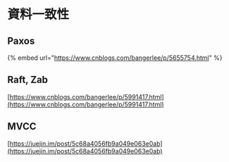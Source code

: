# 資料一致性

## Paxos

{% embed url="https://www.cnblogs.com/bangerlee/p/5655754.html" %}

## Raft,  Zab

[https://www.cnblogs.com/bangerlee/p/5991417.html](https://www.cnblogs.com/bangerlee/p/5991417.html)

## MVCC

[https://juejin.im/post/5c68a4056fb9a049e063e0ab](https://juejin.im/post/5c68a4056fb9a049e063e0ab)

